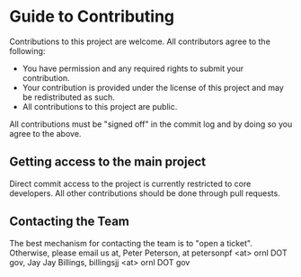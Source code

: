 # Guide to Contributing

Contributions to this project are welcome. All contributors agree to the following:
- You have permission and any required rights to submit your contribution.
- Your contribution is provided under the license of this project and may be redistributed as such.
- All contributions to this project are public.

All contributions must be "signed off" in the commit log and by doing so you agree to the above.

## Getting access to the main project
Direct commit access to the project is currently restricted to core developers. All other contributions should be done through pull requests.

## Contacting the Team
The best mechanism for contacting the team is to "open a ticket". Otherwise, please email us at, Peter Peterson, at petersonpf &lt;at> ornl DOT gov, Jay Jay Billings, billingsjj &lt;at> ornl DOT gov
